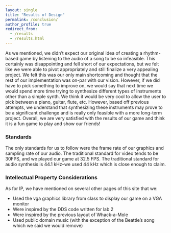 ```yaml
---
layout: single
title: "Results of Design"
permalink: /conclusion/
author_profile: true
redirect_from:
  - /results
  - /results.html
---
```


As we mentioned, we didn’t expect our original idea of creating a rhythm-based game by listening to the audio of a song to be so infeasible. This certainly was disappointing and fell short of our expectations, but we felt like we were able to pivot appropriately and still finalize a very appealing project. We felt this was our only main shortcoming and thought that the rest of our implementation was on-par with our vision. However, if we did have to pick something to improve on, we would say that next time we would spend more time trying to synthesize different types of instruments other than a simple synth. We think it would be very cool to allow the user to pick between a piano, guitar, flute, etc. However, based off previous attempts, we understand that synthesizing these instruments may prove to be a significant challenge and is really only feasible with a more long-term project. Overall, we are very satisfied with the results of our game and think it is a fun game to play and show our friends!

### Standards
The only standards for us to follow were the frame rate of our graphics and sampling rate of our audio. The traditional standard for video tends to be 30FPS, and we played our game at 32.5 FPS. The traditional standard for audio synthesis is 44.1 kHz–we used 44 kHz which is close enough to claim.

### Intellectual Property Considerations
As for IP, we have mentioned on several other pages of this site that we:
* Used the vga graphics library from class to display our game on a VGA monitor
* Were inspired by the DDS code written for lab 2
* Were inspired by the previous layout of Whack-a-Mole
* Used public domain music (with the exception of the Beattle’s song which we said we would remove)
